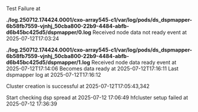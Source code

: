 Test Failure at 

**./log.250712.174424.0001/cxo-array545-c1/var/log/pods/ds_dspmapper-6b58fb7559-vjnhj_50cba800-22b9-4484-abfb-d6b45bc425d5/dspmapper/0.log**
Received node data not ready event at 2025-07-12T17:03:24

**./log.250712.174424.0001/cxo-array545-c1/var/log/pods/ds_dspmapper-6b58fb7559-vjnhj_50cba800-22b9-4484-abfb-d6b45bc425d5/dspmapper/1.log**
Received node data ready event at 2025-07-12T17:14:06
Becomes data ready at 2025-07-12T17:16:11
Last dspmapper log at 2025-07-12T17:16:12


Cluster creation is successful at 2025-07-12T17:05:43,342

Start checking dsp spread at 2025-07-12 17:06:49
hfcluster setup failed at 2025-07-12 17:36:39